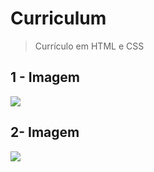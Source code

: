 # Curriculum 

> Currículo em HTML e CSS


## 1 - Imagem 
<img src= "https://www.imagemhost.com.br/images/2022/10/20/cv1.png">

## 2- Imagem
<img src = "https://www.imagemhost.com.br/images/2022/10/20/cv-2.png">
